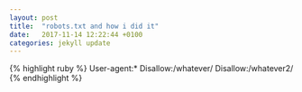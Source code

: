 ```yaml
---
layout: post
title:  "robots.txt and how i did it"
date:   2017-11-14 12:22:44 +0100
categories: jekyll update
---
```


{% highlight ruby %}
User-agent:*
Disallow:/whatever/
Disallow:/whatever2/
{% endhighlight %}


